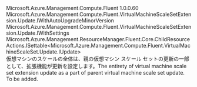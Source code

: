 <Type Name="IUpdate" FullName="Microsoft.Azure.Management.Compute.Fluent.VirtualMachineScaleSetExtension.Update.IUpdate">
  <TypeSignature Language="C#" Value="public interface IUpdate : Microsoft.Azure.Management.Compute.Fluent.VirtualMachineScaleSetExtension.Update.IWithAutoUpgradeMinorVersion, Microsoft.Azure.Management.Compute.Fluent.VirtualMachineScaleSetExtension.Update.IWithSettings, Microsoft.Azure.Management.ResourceManager.Fluent.Core.ChildResourceActions.ISettable&lt;Microsoft.Azure.Management.Compute.Fluent.VirtualMachineScaleSet.Update.IUpdate&gt;" />
  <TypeSignature Language="ILAsm" Value=".class public interface auto ansi abstract IUpdate implements class Microsoft.Azure.Management.Compute.Fluent.VirtualMachineScaleSetExtension.Update.IWithAutoUpgradeMinorVersion, class Microsoft.Azure.Management.Compute.Fluent.VirtualMachineScaleSetExtension.Update.IWithSettings, class Microsoft.Azure.Management.ResourceManager.Fluent.Core.ChildResourceActions.ISettable`1&lt;class Microsoft.Azure.Management.Compute.Fluent.VirtualMachineScaleSet.Update.IUpdate&gt;" />
  <TypeSignature Language="DocId" Value="T:Microsoft.Azure.Management.Compute.Fluent.VirtualMachineScaleSetExtension.Update.IUpdate" />
  <TypeSignature Language="VB.NET" Value="Public Interface IUpdate&#xA;Implements ISettable(Of IUpdate), IWithAutoUpgradeMinorVersion, IWithSettings" />
  <TypeSignature Language="F#" Value="type IUpdate = interface&#xA;    interface ISettable&lt;IUpdate&gt;&#xA;    interface IWithAutoUpgradeMinorVersion&#xA;    interface IWithSettings" />
  <AssemblyInfo>
    <AssemblyName>Microsoft.Azure.Management.Compute.Fluent</AssemblyName>
    <AssemblyVersion>1.0.0.60</AssemblyVersion>
  </AssemblyInfo>
  <Interfaces>
    <Interface>
      <InterfaceName>Microsoft.Azure.Management.Compute.Fluent.VirtualMachineScaleSetExtension.Update.IWithAutoUpgradeMinorVersion</InterfaceName>
    </Interface>
    <Interface>
      <InterfaceName>Microsoft.Azure.Management.Compute.Fluent.VirtualMachineScaleSetExtension.Update.IWithSettings</InterfaceName>
    </Interface>
    <Interface>
      <InterfaceName>Microsoft.Azure.Management.ResourceManager.Fluent.Core.ChildResourceActions.ISettable&lt;Microsoft.Azure.Management.Compute.Fluent.VirtualMachineScaleSet.Update.IUpdate&gt;</InterfaceName>
    </Interface>
  </Interfaces>
  <Docs>
    <summary>
            <span data-ttu-id="d8e84-101">仮想マシンのスケールの全体は、親の仮想マシン スケール セットの更新の一部として、拡張機能が更新を設定します。</span><span class="sxs-lookup"><span data-stu-id="d8e84-101">The entirety of virtual machine scale set extension update as a part of parent virtual machine scale set update.</span></span>
            </summary>
    <remarks>To be added.</remarks>
  </Docs>
  <Members />
</Type>